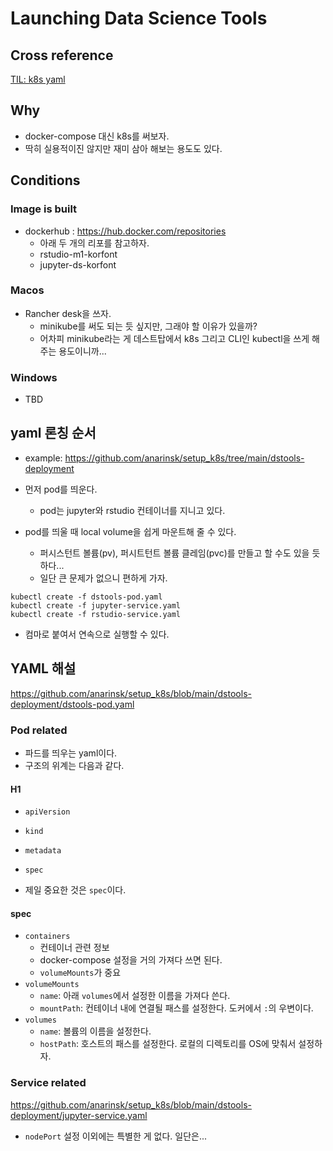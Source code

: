 # Launching Data Science Tools 

## Cross reference 

[TIL: k8s yaml]()

## Why 

- docker-compose 대신 k8s를 써보자. 
- 딱히 실용적이진 않지만 재미 삼아 해보는 용도도 있다. 

## Conditions 

### Image is built 

- dockerhub : https://hub.docker.com/repositories
    + 아래 두 개의 리포를 참고하자. 
    + rstudio-m1-korfont 
    + jupyter-ds-korfont 

### Macos 

- Rancher desk을 쓰자. 
    + minikube를 써도 되는 듯 싶지만, 그래야 할 이유가 있을까? 
    + 어차피 minikube라는 게 데스트탑에서 k8s 그리고 CLI인 kubectl을 쓰게 해주는 용도이니까... 

### Windows 

- TBD 

## yaml 론칭 순서 

- example: https://github.com/anarinsk/setup_k8s/tree/main/dstools-deployment

- 먼저 pod를 띄운다. 
    + pod는 jupyter와 rstudio 컨테이너를 지니고 있다. 
- pod를 띄울 때 local volume을 쉽게 마운트해 줄 수 있다. 
    + 퍼시스턴트 볼륨(pv), 퍼시트턴트 볼륨 클레임(pvc)를 만들고 할 수도 있을 듯 하다... 
    + 일단 큰 문제가 없으니 편하게 가자. 

```shell
kubectl create -f dstools-pod.yaml 
kubectl create -f jupyter-service.yaml 
kubectl create -f rstudio-service.yaml 
```

- 컴마로 붙여서 연속으로 실행할 수 있다. 

## YAML 해설 

https://github.com/anarinsk/setup_k8s/blob/main/dstools-deployment/dstools-pod.yaml

### Pod related 

- 파드를 띄우는 yaml이다. 
- 구조의 위계는 다음과 같다. 

#### H1 
- `apiVersion` 
- `kind`
- `metadata`
- `spec` 

- 제일 중요한 것은 `spec`이다. 

#### spec 

- `containers` 
    + 컨테이너 관련 정보 
    + docker-compose 설정을 거의 가져다 쓰면 된다. 
    + `volumeMounts`가 중요 
- `volumeMounts`
    + `name`: 아래 `volumes`에서 설정한 이름을 가져다 쓴다. 
    + `mountPath`: 컨테이너 내에 연결될 패스를 설정한다. 도커에서 `:`의 우변이다. 
- `volumes`
    + `name`: 볼륨의 이름을 설정한다. 
    + `hostPath`: 호스트의 패스를 설정한다. 로컬의 디렉토리를  OS에 맞춰서 설정하자. 

###  Service related 

https://github.com/anarinsk/setup_k8s/blob/main/dstools-deployment/jupyter-service.yaml

- `nodePort` 설정 이외에는 특별한 게 없다. 일단은...


